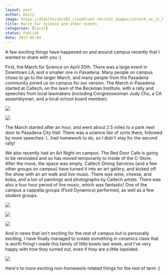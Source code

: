 ```yaml
---
layout: post
author: Emily
image: https://d24slhcvzhzz82.cloudfront.net/old_images/caltech_as_it_happens/6a0105349b8251970b01bb09966a7a970d.jpg
title: March for Science and other events
categories: [local]
status: Publish
date: 2017-05-04
---
```



A few exciting things have happened on and around campus recently that I wanted to share with you :)

First, the March for Science on April 20th. There was a large event in Downtown LA, and a smaller one in Pasadena. Many people on campus chose to go to the larger March, and many people from the Pasadena community joined us on campus for our version. The March in Pasadena started at Caltech, on the lawn of the Beckman Institute, with a rally and speeches from local lawmakers (including Congresswoman Judy Chu, a CA assemblyman, and a local school board member).


![](https://d24slhcvzhzz82.cloudfront.net/old_images/caltech_as_it_happens/6a0105349b8251970b01b7c8f36090970b.jpg)


![](https://d24slhcvzhzz82.cloudfront.net/old_images/caltech_as_it_happens/6a0105349b8251970b01bb09966aa2970d.jpg)

The March started after an hour, and went about 2.5 miles to a park next door to Pasadena City Hall. There was a science fair of sorts there, followed by more speeches. I...had homework to do, so I didn't stay for the second rally!

We also recently had an Art Night on campus. The Red Door Cafe is going to be renovated and so has moved temporarily to inside of the C-Store. After the move, the space was empty. Caltech Dining Services (and a few other groups on campus) have turned it into an art gallery, and kicked off the show with an art walk and live music. There was wine, cheese, and boba, and a ton of paintings and photographs by Caltech artists. There was also a four hour period of live music, which was fantastic! One of the campus a cappella groups (Fluid Dynamics) performed, as well as a few student groups.


![](https://d24slhcvzhzz82.cloudfront.net/old_images/caltech_as_it_happens/6a0105349b8251970b01b8d27da8b9970c.jpg)


![](https://d24slhcvzhzz82.cloudfront.net/old_images/caltech_as_it_happens/6a0105349b8251970b01b8d27da8bf970c.jpg)


![](https://d24slhcvzhzz82.cloudfront.net/old_images/caltech_as_it_happens/6a0105349b8251970b01bb09966acb970d.jpg)

And in news that isn't exciting for the rest of campus but is personally exciting, I have finally managed to create something in ceramics class that is worth firing! I made this family of little bowls last week, and I've very happy with how they turned out, even if they are a little lopsided.


![](https://d24slhcvzhzz82.cloudfront.net/old_images/caltech_as_it_happens/6a0105349b8251970b01b7c8f360bd970b.jpg)

Here's to more exciting non-homework-related things for the rest of term :)
